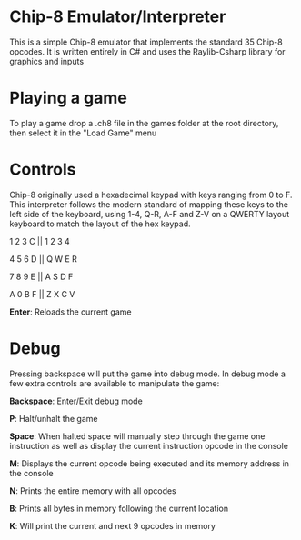 # Chip-8 Emulator/Interpreter
This is a simple Chip-8 emulator that implements the standard 35 Chip-8 opcodes. It is written entirely in C# and uses the Raylib-Csharp library for graphics and inputs

# Playing a game

To play a game drop a .ch8 file in the games folder at the root directory, then select it in the "Load Game" menu

# Controls

Chip-8 originally used a hexadecimal keypad with keys ranging from 0 to F. This interpreter follows the modern standard of mapping these keys to the left side of the keyboard, using 1-4, Q-R, A-F and Z-V on a QWERTY layout keyboard to match the layout of the hex keypad.

1 	2 	3 	C || 1 	2 	3 	4

4 	5 	6 	D || Q 	W 	E 	R

7 	8 	9 	E || A 	S 	D 	F

A 	0 	B 	F || Z 	X 	C 	V

**Enter**: Reloads the current game

# Debug
Pressing backspace will put the game into debug mode. In debug mode a few extra controls are available to manipulate the game:

**Backspace**: Enter/Exit debug mode

**P**: Halt/unhalt the game

**Space**: When halted space will manually step through the game one instruction as well as display the current instruction opcode in the console

**M**: Displays the current opcode being executed and its memory address in the console

**N**: Prints the entire memory with all opcodes

**B**: Prints all bytes in memory following the current location

**K**: Will print the current and next 9 opcodes in memory 
